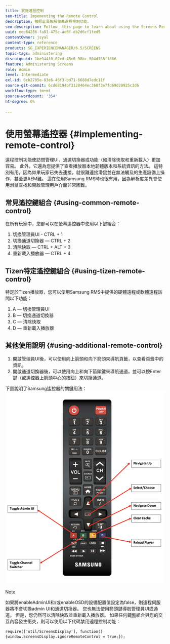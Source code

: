 ```yaml
---
title: 實施遠程控制
seo-title: Impementing the Remote Control
description: 按照此頁瞭解螢幕遠程控制功能。
seo-description: Follow  this page to learn about using the Screens Remote Control Feature.
uuid: eee84286-fa81-475c-ad6f-db2d6cf1fed5
contentOwner: jsyal
content-type: reference
products: SG_EXPERIENCEMANAGER/6.5/SCREENS
topic-tags: administering
discoiquuid: 1be944f0-02ed-48c6-98bc-504d758ff866
feature: Administering Screens
role: Admin
level: Intermediate
exl-id: 6cb2705e-83e6-46f3-bd71-6688d7edc11f
source-git-commit: 6cd68194bf3128464ec368f3e7fd69d20925c3d6
workflow-type: tm+mt
source-wordcount: '354'
ht-degree: 0%

---
```


# 使用螢幕遙控器  {#implementing-remote-control}

遠程控制功能使訪問管理UI、通道切換器或功能（如清除快取和重新載入）更加容易。 此外，它還為您提供了查看播放器本地韌體版本和系統資訊的方法。 這特別有用，因為如果玩家已失去連接，就很難連接滑鼠並在無法觸及的生產設備上操作，甚至更AEM難。 這在使用Samsung RMS時也很有用，因為解析度差異會使用滑鼠查找和開啟管理用戶介面非常困難。

## 常見遙控鍵組合 {#using-common-remote-control}

在所有玩家中，您都可以在螢幕遙控器中使用以下鍵組合：

1. 切換管理員UI - CTRL + 1
1. 切換通道切換器 — CTRL + 2
1. 清除快取 — CTRL + ALT + 3
1. 重新載入播放器 — CTRL + 4

## Tizen特定遙控鍵組合 {#using-tizen-remote-control}

特定於Tizen播放器，您可以使用Samsung RMS中提供的硬體遠程或軟體遠程訪問以下功能：

1. A — 切換管理員UI
1. B — 切換通道切換器
1. C — 清除快取
1. D — 重新載入播放器

## 其他使用說明 {#using-additional-remote-control}

1. 開啟管理員UI後，可以使用向上箭頭和向下箭頭來導航頁籤，以查看頁籤中的資訊。
1. 開啟通道切換器後，可以使用向上和向下箭頭鍵來導航通道，並可以按Enter鍵（或遙控器上箭頭中心的按鈕）來切換通道。

下圖說明了Samsung遙控器的關鍵用法：
![影像](assets/tizen/remote.png)

>[!NOTE]
>如果將enableAdminUI和/或enableOSD的設備配置值設定為false，則遠程伺服器將不會切換admin UI和通道切換器。 您也無法使用箭頭鍵導航管理員UI或通道。 但是，您仍然可以清除快取並重新載入播放器。 如果任何鍵盤組合與您的交互內容發生衝突，則可以使用以下代碼禁用遠程控制功能：

```
require(['util/ScreensDisplay'], function() {window.ScreensDisplay.ignoreRemoteControl = true;}); 
```

